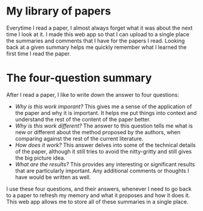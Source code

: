 # My library of papers

Everytime I read a paper, I almost always forget what it was about the next time I look at it. I made this web app so that I can upload to a single place the summaries and comments that I have for the papers I read. Looking back at a given summary helps me quickly remember what I learned the first time I read the paper. 

# The four-question summary

After I read a paper, I like to write down the answer to four questions: 

- *Why is this work imporant?* This gives me a sense of the application of the paper and why it is important. It helps me put things into context and understand the rest of the content of the paper better. 
- *Why is this work different?* The answer to this question tells me what is new or different about the method proposed by the authors, when comparing against the rest of the current literature. 
- *How does it work?* This answer delves into some of the technical details of the paper, although it still tries to avoid the nitty-gritty and still gives the big picture idea. 
- *What are the results?* This provides any interesting or significant results that are particularly important. Any additional comments or thoughts I have would be written as well. 

I use these four questions, and their answers, whenever I need to go back to a paper to refresh my memory and what it proposes and how it does it. This web app allows me to store all of these summaries in a single place. 

